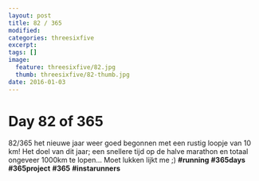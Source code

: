 ```yaml
---
layout: post
title: 82 / 365
modified:
categories: threesixfive
excerpt:
tags: []
image:
  feature: threesixfive/82.jpg
  thumb: threesixfive/82-thumb.jpg
date: 2016-01-03
---
```


# Day 82 of 365

82/365 het nieuwe jaar weer goed begonnen met een rustig loopje van 10 km! Het doel van dit jaar; een snellere tijd op de halve marathon en totaal ongeveer 1000km te lopen... Moet lukken lijkt me ;) **\#running** **\#365days** **\#365project** **\#365** **\#instarunners**
